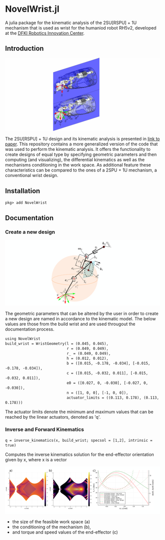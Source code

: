 # NovelWrist.jl
A julia package for the kinematic analysis of the 2SU\[RSPU\] + 1U mechanism that is used as wrist for the humaniod robot RH5v2, developed at the [DFKI Robotics Innovation Center](https://robotik.dfki-bremen.de/en/startpage.html). 

## Introduction
![test](./docs/2SPU+2RSU+1U_design_2.png?raw=true "CAD design of 2SU[RSPU] + 1U mechanism")

The 2SU\[RSPU\] + 1U design and its kinematic analysis is presented in [link to paper](). This repository contains a more generalized version of the code that was used to perform the kinematic analysis. It offers the functionality to create designs of equal type by specifying geometric parameters and 
then computing (and visualizing), the differential kinematics as well as the mechanisms conditioning in the work space. As additional feature these characteristics can be compared to the ones of a 2SPU + 1U mechanism, a conventional wrist design.      

## Installation
```
pkg> add NovelWrist
```

## Documentation
### Create a new design 
![test](./docs/kinematic_model.png?raw=true "kinematic model")

The geometric parameters that can be altered by the user in order to create a new design are named in accordance to the kinematic model. 
The below values are those from the build wrist and are used througout the documentation process. 

```
using NovelWrist
build_wrist = WristGeometry(l = (0.045, 0.045), 
                            r = (0.049, 0.049), 
                            r_ = (0.049, 0.049),
                            h = (0.012, 0.012),
                            b = ([0.015, -0.178, -0.034], [-0.015, -0.178, -0.034]),
                            c = ([0.015, -0.032, 0.011], [-0.015, -0.032, 0.011]),
                            e0 = ([0.027, 0, -0.030], [-0.027, 0, -0.030]),
                            n = ([1, 0, 0], [-1, 0, 0]),
                            actuator_limits = ((0.113, 0.178), (0.113, 0.178)))
```

The actuator limits denote the minimum and maximum values that can be reached by the linear actuators, denoted as 'q'.

### Inverse and Forward Kinematics  
```
q = inverse_kinematics(x, build_wrist; specsol = [1,2], intrinsic = true)
```

Computes the inverse kinematics solution for the end-effector orientation given by x, where x is a vector     





![test](./docs/kinematic_analyis.png?raw=true "kinematic characteristics")

- the size of the feasible work space (a)
- the conditioning of the mechanism (b),
- and torque and speed values of the end-effector (c)